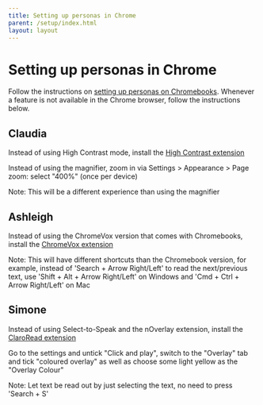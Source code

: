 ```yaml
---
title: Setting up personas in Chrome
parent: /setup/index.html
layout: layout
---
```


# Setting up personas in Chrome

Follow the instructions on [setting up personas on Chromebooks](chromebook.html). Whenever a feature is not available in the Chrome browser, follow the instructions below.


## Claudia

Instead of using High Contrast mode, install the [High Contrast extension](https://chrome.google.com/webstore/detail/high-contrast/djcfdncoelnlbldjfhinnjlhdjlikmph)

Instead of using the magnifier, zoom in via Settings > Appearance > Page zoom: select "400%" (once per device)

Note: This will be a different experience than using the magnifier


## Ashleigh

Instead of using the ChromeVox version that comes with Chromebooks, install the [ChromeVox extension](https://chrome.google.com/webstore/detail/chromevox/kgejglhpjiefppelpmljglcjbhoiplfn)

Note: This will have different shortcuts than the Chromebook version, for example, instead of 'Search + Arrow Right/Left' to read the next/previous text, use 'Shift + Alt + Arrow Right/Left' on Windows and 'Cmd + Ctrl + Arrow Right/Left' on Mac


## Simone

Instead of using Select-to-Speak and the nOverlay extension, install the [ClaroRead extension](https://chrome.google.com/webstore/detail/claroread-chrome/ifgehbglgmidafhhdcopacejknmcmhcd)

Go to the settings and untick "Click and play", switch to the "Overlay" tab and tick "coloured overlay" as well as choose some light yellow as the "Overlay Colour"

Note: Let text be read out by just selecting the text, no need to press 'Search + S'
